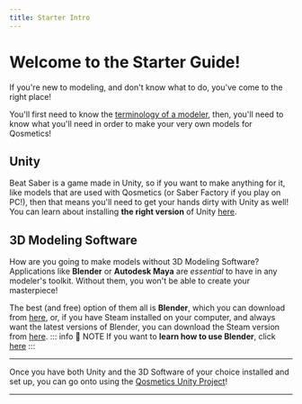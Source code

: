 ```yaml
---
title: Starter Intro
---
```

# Welcome to the Starter Guide!
If you're new to modeling, and don't know what to do, you've come to the right place!

You'll first need to know the [terminology of a modeler](/StarterGuide/Terms.md), then, you'll need to know what you'll need in order to make your very own models for Qosmetics!

## Unity
Beat Saber is a game made in Unity, so if you want to make anything for it, like models that are used with Qosmetics (or Saber Factory if you play on PC!), then that means you'll need to get your hands dirty with Unity as well! You can learn about installing **the right version** of Unity [here](/StarterGuide/InstallUnity).

## 3D Modeling Software

How are you going to make models without 3D Modeling Software? Applications like **Blender** or **Autodesk Maya** are *essential* to have in any modeler's toolkit. Without them, you won't be able to create your masterpiece!

The best (and free) option of them all is **Blender**, which you can download from [here](https://www.blender.org/download/), or, if you have Steam installed on your computer, and always want the latest versions of Blender, you can download the Steam version from [here](https://store.steampowered.com/app/365670/Blender/).
::: info :speech_balloon: NOTE
If you want to **learn how to use Blender**, click [here](/StarterGuide/BlenderTutorial)
:::
<hr>

Once you have both Unity and the 3D Software of your choice installed and set up, you can go onto using the [Qosmetics Unity Project](/WIP)!
<hr>